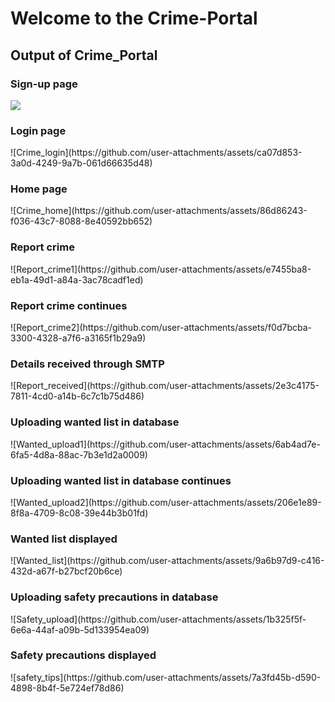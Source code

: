 # Welcome to the Crime-Portal

<h2> Output of Crime_Portal </h2>

<h3> Sign-up page </h3>
<img src="[https://example.com/image.jpg](https://github.com/user-attachments/assets/8b7104d6-930c-49b6-b747-69253657706c](https://github.com/Harsha-032/Crime_Portal/blob/main/Report_crime/Crime_screenshots/Crime_signup.png?raw=true)">

<h3> Login page </h3>
![Crime_login](https://github.com/user-attachments/assets/ca07d853-3a0d-4249-9a7b-061d66635d48)

<h3> Home page </h3>
![Crime_home](https://github.com/user-attachments/assets/86d86243-f036-43c7-8088-8e40592bb652)

<h3> Report crime </h3>
![Report_crime1](https://github.com/user-attachments/assets/e7455ba8-eb1a-49d1-a84a-3ac78cadf1ed)

<h3> Report crime continues </h3>
![Report_crime2](https://github.com/user-attachments/assets/f0d7bcba-3300-4328-a7f6-a3165f1b29a9)

<h3> Details received through SMTP </h3>
![Report_received](https://github.com/user-attachments/assets/2e3c4175-7811-4cd0-a14b-6c7c1b75d486)

<h3> Uploading wanted list in database </h3>
![Wanted_upload1](https://github.com/user-attachments/assets/6ab4ad7e-6fa5-4d8a-88ac-7b3e1d2a0009)

<h3> Uploading wanted list in database continues </h3>
![Wanted_upload2](https://github.com/user-attachments/assets/206e1e89-8f8a-4709-8c08-39e44b3b01fd)

<h3> Wanted list displayed </h3>
![Wanted_list](https://github.com/user-attachments/assets/9a6b97d9-c416-432d-a67f-b27bcf20b6ce)

<h3> Uploading safety precautions in database </h3>
![Safety_upload](https://github.com/user-attachments/assets/1b325f5f-6e6a-44af-a09b-5d133954ea09)

<h3> Safety precautions displayed </h3>
![safety_tips](https://github.com/user-attachments/assets/7a3fd45b-d590-4898-8b4f-5e724ef78d86)
